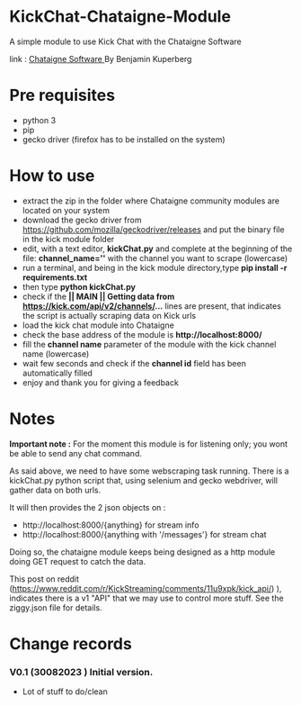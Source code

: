 # KickChat-Chataigne-Module
A simple module to use Kick Chat with the Chataigne Software

link :  <a href="http://benjamin.kuperberg.fr/chataigne/en" target="_blank">Chataigne Software </a> By Benjamin Kuperberg

# Pre requisites 
  - python 3
  - pip
  - gecko driver (firefox has to be installed on the system)
  
 # How to use
   - extract the zip in the folder where Chataigne community modules are located on your system
   - download the gecko driver from https://github.com/mozilla/geckodriver/releases and put the binary file in the kick module folder
   - edit, with a text editor, **kickChat.py** and complete at the beginning of the file:  **channel_name=''** with the channel you want to scrape (lowercase)
   - run a terminal, and being in the kick module directory,type **pip install -r requirements.txt**
   - then type **python kickChat.py**
   - check if the **|| MAIN ||  Getting data from https://kick.com/api/v2/channels/...** lines are present, that indicates the script is actually scraping data on Kick urls
   - load the kick chat module into Chataigne
   - check the base address of the module is **http://localhost:8000/**
   - fill the **channel name** parameter of the module with the kick channel name (lowercase)
   - wait few seconds and check if the **channel id** field has been automatically filled
   - enjoy and thank you for giving a feedback

# Notes
**Important note :** For the moment this module is for listening only; you wont be able to send any chat command.

As said above, we need to have some webscraping task running.
There is a kickChat.py python script that, using selenium and gecko webdriver, will gather data on both urls.

It will then provides the 2 json objects on :
  -  http://localhost:8000/{anything}                    for stream info
  -  http://localhost:8000/{anything with '/messages'} for stream chat 

Doing so, the chataigne module keeps being designed as a http module doing GET request to catch the data.

This post on reddit (https://www.reddit.com/r/KickStreaming/comments/11u9xpk/kick_api/) ), indicates there is a v1 "API" that we may use to control more stuff.
See the ziggy.json file for details.

# Change records
### V0.1  (30082023 )  Initial version. 
  - Lot of stuff to do/clean


